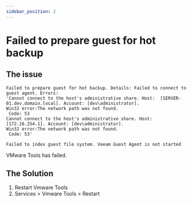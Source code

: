 ```yaml
---
sidebar_position: 2
---
```


# Failed to prepare guest for hot backup

## The issue

```
Failed to prepare guest for hot backup. Details: Failed to connect to guest agent. Errors:
'Cannot connect to the host's administrative share. Host:  [SERVER-01.dev.domain.local]. Account: [dev\administrator].
Win32 error:The network path was not found.
 Code: 53
Cannot connect to the host's administrative share. Host:  [172.16.254.1]. Account: [dev\administrator].
Win32 error:The network path was not found.
 Code: 53'

Failed to index guest file system. Veeam Guest Agent is not started  
```

VMware Tools has failed.

## The Solution

1. Restart Vmware Tools
2. Services > Vmware Tools > Restart